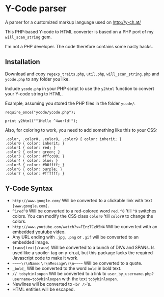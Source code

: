 Y-Code parser
=============
A parser for a customized markup language used on http://y-ch.at/

This PHP-based Y-code to HTML converter is based on a PHP port of my
`will_scan_string` gem.

I'm not a PHP developer. The code therefore contains some nasty hacks.

Installation
------------
Download and copy `regexp_traits.php`, `util.php`, `will_scan_string.php` and
`ycode.php` to any folder you like.

Include `ycode.php` in your PHP script to use the `y2html` function to convert
your Y-code string to HTML.

Example, assuming you stored the PHP files in the folder `ycode/`:
```
require_once("ycode/ycode.php");

print y2html("^1Hello ^4world!");
```

Also, for coloring to work, you need to add something like this to your CSS:
```
.color, .color0, .color8, .color9 { color: inherit; }
.color0 { color: inherit; }
.color1 { color: red; }
.color2 { color: green; }
.color3 { color: #ffcc00; }
.color4 { color: blue; }
.color5 { color: #00ffff; }
.color6 { color: purple; }
.color7 { color: #ffffff; }
```

Y-Code Syntax
-------------
- `http://www.google.com/` Will be converted to a clickable link with text
  `[www.google.com]`.
- `^1red^0` Will be converted to a red-colored word `red`. `^0` 'till `^9`
  switches colors. You can modify the CSS class `color0` 'till `color9` to
  change the colors.
- `http://www.youtube.com/watch?v=FErzTCzR5N4` Will be converted with an
  embedded youtube video.
- Any URL ending with `.jpg`, `.png` or `.gif` will be converted to an
  embedded image.
- `[rauw]text[/rauw]` Will be converted to a bunch of DIVs and SPANs. Is used
  like a spoiler-tag on y-ch.at, but this package lacks the required Javascript
  code to make it work.
- `~~~~\r\nName:\r\nMessage\r\n~~~~` Will be converted to a quote.
- `_bold_` Will be converted to the word `bold` in bold text.
- `// tobyhinloopen` Will be converted to a link to
  `user_by_username.php?username=tobyhinloopen` with the text `tobyhinloopen`.
- Newlines will be converted to `<br />`'s.
- HTML entities will be escaped.